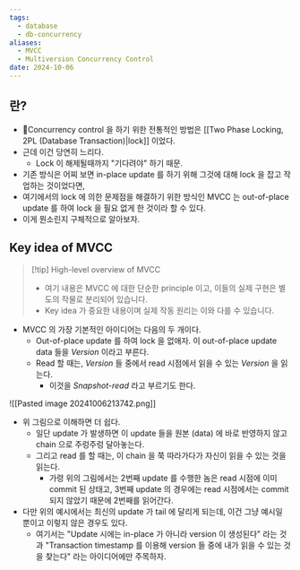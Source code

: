 ```yaml
---
tags:
  - database
  - db-concurrency
aliases:
  - MVCC
  - Multiversion Concurrency Control
date: 2024-10-06
---
```

## 란?

- Concurrency control 을 하기 위한 전통적인 방법은 [[Two Phase Locking, 2PL (Database Transaction)|lock]] 이었다.
- 근데 이건 당연히 느리다.
	- Lock 이 해제될때까지 "기다려야" 하기 때문.
- 기존 방식은 어찌 보면 in-place update 를 하기 위해 그것에 대해 lock 을 잡고 작업하는 것이었다면,
- 여기에서의 lock 에 의한 문제점을 해결하기 위한 방식인 MVCC 는 out-of-place update 를 하여 lock 을 필요 없게 한 것이라 할 수 있다.
- 이게 뭔소린지 구체적으로 알아보자.

## Key idea of MVCC

> [!tip] High-level overview of MVCC
> - 여기 내용은 MVCC 에 대한 단순한 principle 이고, 이들의 실제 구현은 별도의 작물로 분리되어 있습니다.
> - Key idea 가 중요한 내용이며 실제 작동 원리는 이와 다를 수 있습니다.

- MVCC 의 가장 기본적인 아이디어는 다음의 두 개이다.
	- Out-of-place update 를 하여 lock 을 없애자. 이 out-of-place update data 들을 *Version* 이라고 부른다.
	- Read 할 때는, *Version* 들 중에서 read 시점에서 읽을 수 있는 *Version* 을 읽는다.
		- 이것을 *Snapshot-read* 라고 부르기도 한다.

![[Pasted image 20241006213742.png]]

- 위 그림으로 이해하면 더 쉽다.
	- 일단 update 가 발생하면 이 update 들을 원본 (data) 에 바로 반영하지 않고 chain 으로 주렁주렁 달아놓는다.
	- 그리고 read 를 할 때는, 이 chain 을 쭉 따라가다가 자신이 읽을 수 있는 것을 읽는다.
		- 가령 위의 그림에서는 2번째 update 를 수행한 놈은 read 시점에 이미 commit 된 상태고, 3번째 update 의 경우에는 read 시점에서는 commit 되지 않았기 때문에 2번째를 읽어간다.
- 다만 위의 예시에서는 최신의 update 가 tail 에 달리게 되는데, 이건 그냥 예시일 뿐이고 이렇지 않은 경우도 있다.
	- 여기서는 "Update 시에는 in-place 가 아니라 version 이 생성된다" 라는 것과 "Transaction timestamp 를 이용해 version 들 중에 내가 읽을 수 있는 것을 찾는다" 라는 아이디어에만 주목하자.
